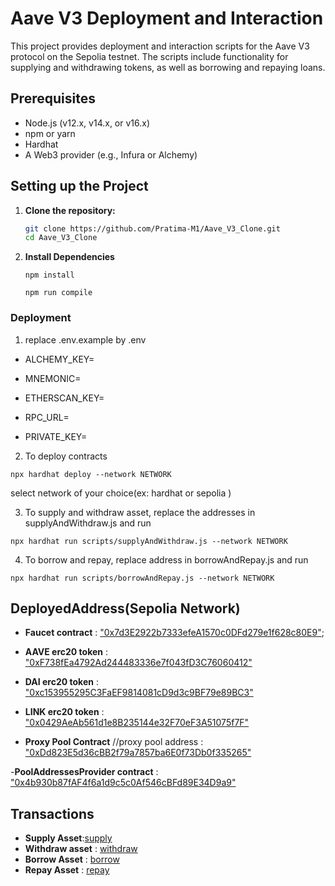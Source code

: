 # Aave V3 Deployment and Interaction

This project provides deployment and interaction scripts for the Aave V3 protocol on the Sepolia testnet. The scripts include functionality for supplying and withdrawing tokens, as well as borrowing and repaying loans.

## Prerequisites

- Node.js (v12.x, v14.x, or v16.x)
- npm or yarn
- Hardhat
- A Web3 provider (e.g., Infura or Alchemy)

## Setting up the Project

1. **Clone the repository:**

   ```bash
   git clone https://github.com/Pratima-M1/Aave_V3_Clone.git
   cd Aave_V3_Clone
   ```

2. **Install Dependencies**

   ```
   npm install
   ```

   ```
   npm run compile
   ```

### Deployment

1. replace .env.example by .env

- ALCHEMY_KEY=
- MNEMONIC=

- ETHERSCAN_KEY=

- RPC_URL=
- PRIVATE_KEY=

2. To deploy contracts

```
npx hardhat deploy --network NETWORK
```

select network of your choice(ex: hardhat or sepolia )

3. To supply and withdraw asset, replace the addresses in supplyAndWithdraw.js and run

```
npx hardhat run scripts/supplyAndWithdraw.js --network NETWORK
```

4. To borrow and repay, replace address in borrowAndRepay.js and run

```
npx hardhat run scripts/borrowAndRepay.js --network NETWORK
```

## DeployedAddress(Sepolia Network)

- **Faucet contract** : ["0x7d3E2922b7333efeA1570c0DFd279e1f628c80E9"](https://sepolia.etherscan.io/address/0x7d3E2922b7333efeA1570c0DFd279e1f628c80E9);

- **AAVE erc20 token** : ["0xF738fEa4792Ad244483336e7f043fD3C76060412"](https://sepolia.etherscan.io/address/0xF738fEa4792Ad244483336e7f043fD3C76060412)

- **DAI erc20 token** : ["0xc153955295C3FaEF9814081cD9d3c9BF79e89BC3"](https://sepolia.etherscan.io/address/0xc153955295C3FaEF9814081cD9d3c9BF79e89BC3)

- **LINK erc20 token** : ["0x0429AeAb561d1e8B235144e32F70eF3A51075f7F"](https://sepolia.etherscan.io/address/0x0429AeAb561d1e8B235144e32F70eF3A51075f7F)

- **Proxy Pool Contract**
  //proxy pool address : ["0xDd823E5d36cBB2f79a7857ba6E0f73Db0f335265"](https://sepolia.etherscan.io/address/0xDd823E5d36cBB2f79a7857ba6E0f73Db0f335265)

-**PoolAddressesProvider contract** : ["0x4b930b87fAF4f6a1d9c5c0Af546cBFd89E34D9a9"](https://sepolia.etherscan.io/address/0x4b930b87fAF4f6a1d9c5c0Af546cBFd89E34D9a9)

## Transactions

- **Supply Asset**:[supply](https://sepolia.etherscan.io/tx/0xd5af6f8f721ac401376e87ab9d77414604be24dd98d5081dfb057cbd472ced4c)
- **Withdraw asset** : [withdraw](https://sepolia.etherscan.io/tx/0x9eb9f360394a94d9db985a0fd92218d2f8b0fe525d2017981161d59a09553591)
- **Borrow Asset** : [borrow](https://sepolia.etherscan.io/tx/0x3383ccf9c01c3ea53e5c7390dd711ee16b3ece651f9b08b9a8fa3de8e0d78726)
- **Repay Asset** : [repay](https://sepolia.etherscan.io/tx/0x4d5ccedc776a4a34e9a2ccf24d0c2bd70f7a351631487d21df110c014b298042)
